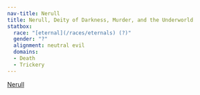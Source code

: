 ```yaml
---
nav-title: Nerull
title: Nerull, Deity of Darkness, Murder, and the Underworld
statbox:
  race: "[eternal](/races/eternals) (?)"
  gender: "?"
  alignment: neutral evil
  domains:
  - Death
  - Trickery
---
```


[Nerull](https://en.wikipedia.org/wiki/Nerull)
